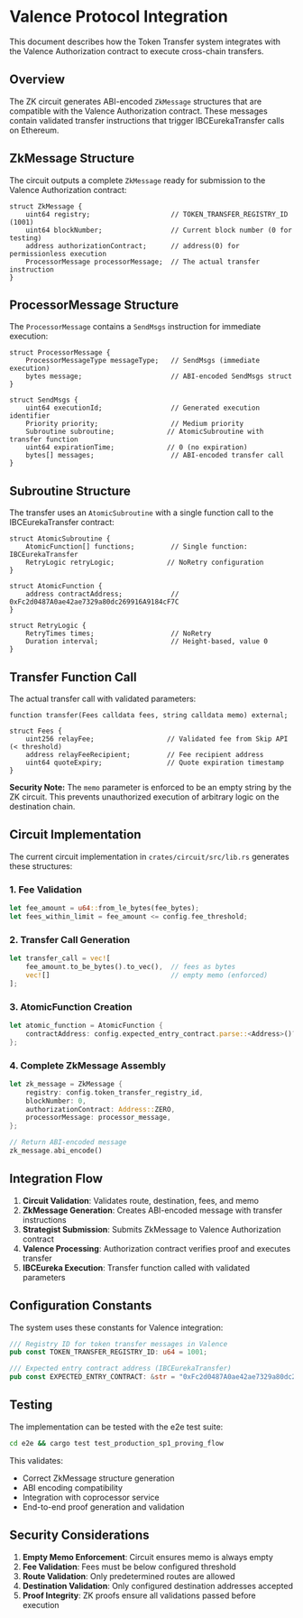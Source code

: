 # Valence Protocol Integration

This document describes how the Token Transfer system integrates with the Valence Authorization contract to execute cross-chain transfers.

## Overview

The ZK circuit generates ABI-encoded `ZkMessage` structures that are compatible with the Valence Authorization contract. These messages contain validated transfer instructions that trigger IBCEurekaTransfer calls on Ethereum.

## ZkMessage Structure

The circuit outputs a complete `ZkMessage` ready for submission to the Valence Authorization contract:

```solidity
struct ZkMessage {
    uint64 registry;                    // TOKEN_TRANSFER_REGISTRY_ID (1001)
    uint64 blockNumber;                 // Current block number (0 for testing)
    address authorizationContract;      // address(0) for permissionless execution
    ProcessorMessage processorMessage;  // The actual transfer instruction
}
```

## ProcessorMessage Structure

The `ProcessorMessage` contains a `SendMsgs` instruction for immediate execution:

```solidity
struct ProcessorMessage {
    ProcessorMessageType messageType;   // SendMsgs (immediate execution)
    bytes message;                      // ABI-encoded SendMsgs struct
}

struct SendMsgs {
    uint64 executionId;                 // Generated execution identifier
    Priority priority;                  // Medium priority
    Subroutine subroutine;             // AtomicSubroutine with transfer function
    uint64 expirationTime;             // 0 (no expiration)
    bytes[] messages;                   // ABI-encoded transfer call
}
```

## Subroutine Structure

The transfer uses an `AtomicSubroutine` with a single function call to the IBCEurekaTransfer contract:

```solidity
struct AtomicSubroutine {
    AtomicFunction[] functions;         // Single function: IBCEurekaTransfer
    RetryLogic retryLogic;             // NoRetry configuration
}

struct AtomicFunction {
    address contractAddress;            // 0xFc2d0487A0ae42ae7329a80dc269916A9184cF7C
}

struct RetryLogic {
    RetryTimes times;                   // NoRetry
    Duration interval;                  // Height-based, value 0
}
```

## Transfer Function Call

The actual transfer call with validated parameters:

```solidity
function transfer(Fees calldata fees, string calldata memo) external;

struct Fees {
    uint256 relayFee;                  // Validated fee from Skip API (< threshold)
    address relayFeeRecipient;         // Fee recipient address
    uint64 quoteExpiry;                // Quote expiration timestamp
}
```

**Security Note:** The `memo` parameter is enforced to be an empty string by the ZK circuit. This prevents unauthorized execution of arbitrary logic on the destination chain.

## Circuit Implementation

The current circuit implementation in `crates/circuit/src/lib.rs` generates these structures:

### 1. Fee Validation
```rust
let fee_amount = u64::from_le_bytes(fee_bytes);
let fees_within_limit = fee_amount <= config.fee_threshold;
```

### 2. Transfer Call Generation
```rust
let transfer_call = vec![
    fee_amount.to_be_bytes().to_vec(),  // fees as bytes
    vec![]                              // empty memo (enforced)
];
```

### 3. AtomicFunction Creation
```rust
let atomic_function = AtomicFunction {
    contractAddress: config.expected_entry_contract.parse::<Address>()?,
};
```

### 4. Complete ZkMessage Assembly
```rust
let zk_message = ZkMessage {
    registry: config.token_transfer_registry_id,
    blockNumber: 0,
    authorizationContract: Address::ZERO,
    processorMessage: processor_message,
};

// Return ABI-encoded message
zk_message.abi_encode()
```

## Integration Flow

1. **Circuit Validation**: Validates route, destination, fees, and memo
2. **ZkMessage Generation**: Creates ABI-encoded message with transfer instructions
3. **Strategist Submission**: Submits ZkMessage to Valence Authorization contract
4. **Valence Processing**: Authorization contract verifies proof and executes transfer
5. **IBCEureka Execution**: Transfer function called with validated parameters

## Configuration Constants

The system uses these constants for Valence integration:

```rust
/// Registry ID for token transfer messages in Valence
pub const TOKEN_TRANSFER_REGISTRY_ID: u64 = 1001;

/// Expected entry contract address (IBCEurekaTransfer)
pub const EXPECTED_ENTRY_CONTRACT: &str = "0xFc2d0487A0ae42ae7329a80dc269916A9184cF7C";
```

## Testing

The implementation can be tested with the e2e test suite:

```bash
cd e2e && cargo test test_production_sp1_proving_flow
```

This validates:
- Correct ZkMessage structure generation
- ABI encoding compatibility
- Integration with coprocessor service
- End-to-end proof generation and validation

## Security Considerations

1. **Empty Memo Enforcement**: Circuit ensures memo is always empty
2. **Fee Validation**: Fees must be below configured threshold
3. **Route Validation**: Only predetermined routes are allowed
4. **Destination Validation**: Only configured destination addresses accepted
5. **Proof Integrity**: ZK proofs ensure all validations passed before execution 